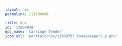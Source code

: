 ```yaml
---
layout: npc
permalink: /11004048

title: Npc
id: '11004048'
npc_name: 'Carriage Tender'
icon_url: 'portrait/npc/11000797_housekeeper8_p.png'
---
```

